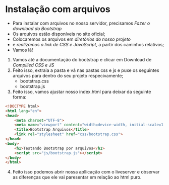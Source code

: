 # Instalação com arquivos
- Para instalar com arquivos no nosso servidor, precisamos *Fazer o download do Bootstrap*
- Os arquivos estão disponíveis no site oficial;
- Colocaremos os arquivos em *diretórios do nosso projeto*
- e *realizamos o link de CSS e JavaScript*, a partir dos caminhos relativos;
- Vamos lá!

1. Vamos até a  documentação do bootstrap e clicar em Download de *Compliled CSS e  JS*
2. Feito isso, extraia a pasta e vá nas pastas css e js e puxe os seguintes arquivos para dentro do seu projeto respecivamente;
    - bootstrap.css
    - bootstrap.js
3. Feito isso, vamos ajustar nosso index.html para deixar da seguinte forma:
~~~html
<!DOCTYPE html>
<html lang="en">
<head>
    <meta charset="UTF-8">
    <meta name="viewport" content="width=device-width, initial-scale=1.0">
    <title>Bootstrap Arquivos</title>
    <link rel="stylesheet" href="css/bootstrap.css">
</head>
<body>
    <h1>Testando Bootstrap por arquivos</h1>
    <script src="js/bootstrap.js"></script>
</body>
</html>
~~~
4. Feito isso podemos abrir nossa apllicação com o liveserver e observar as diferenças que ele vai paresentar em relação ao html puro.